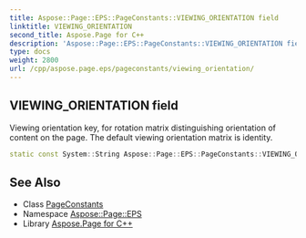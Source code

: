```yaml
---
title: Aspose::Page::EPS::PageConstants::VIEWING_ORIENTATION field
linktitle: VIEWING_ORIENTATION
second_title: Aspose.Page for C++
description: 'Aspose::Page::EPS::PageConstants::VIEWING_ORIENTATION field. Viewing orientation key, for rotation matrix distinguishing orientation of content on the page. The default viewing orientation matrix is identity in C++.'
type: docs
weight: 2800
url: /cpp/aspose.page.eps/pageconstants/viewing_orientation/
---
```

## VIEWING_ORIENTATION field


Viewing orientation key, for rotation matrix distinguishing orientation of content on the page. The default viewing orientation matrix is identity.

```cpp
static const System::String Aspose::Page::EPS::PageConstants::VIEWING_ORIENTATION
```

## See Also

* Class [PageConstants](../)
* Namespace [Aspose::Page::EPS](../../)
* Library [Aspose.Page for C++](../../../)
